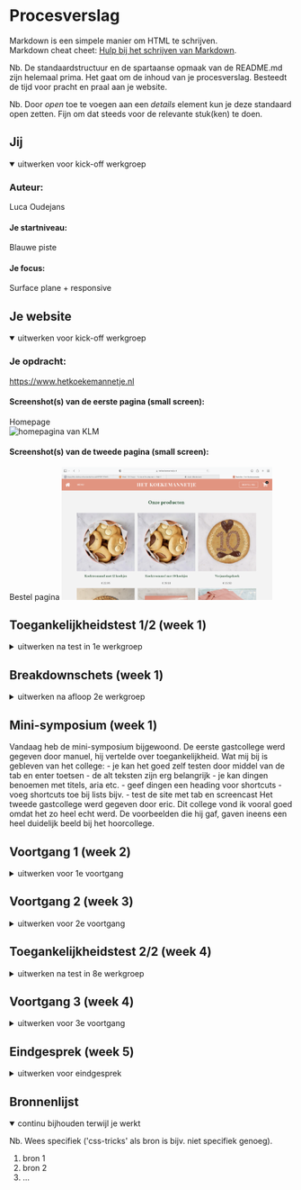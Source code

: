 # Procesverslag
Markdown is een simpele manier om HTML te schrijven.  
Markdown cheat cheet: [Hulp bij het schrijven van Markdown](https://github.com/adam-p/markdown-here/wiki/Markdown-Cheatsheet).

Nb. De standaardstructuur en de spartaanse opmaak van de README.md zijn helemaal prima. Het gaat om de inhoud van je procesverslag. Besteedt de tijd voor pracht en praal aan je website.

Nb. Door *open* toe te voegen aan een *details* element kun je deze standaard open zetten. Fijn om dat steeds voor de relevante stuk(ken) te doen.





## Jij

<details open>
  <summary>uitwerken voor kick-off werkgroep</summary>

  ### Auteur:
  Luca Oudejans

  #### Je startniveau:
  Blauwe piste

  #### Je focus:
  Surface plane + responsive
 
</details>





## Je website

<details open>
  <summary>uitwerken voor kick-off werkgroep</summary>

  ### Je opdracht:
  https://www.hetkoekemannetje.nl

  #### Screenshot(s) van de eerste pagina (small screen): 
  Homepage  
  <img src="readme-images/homepage.png" width="375px" alt="homepagina van KLM">

  #### Screenshot(s) van de tweede pagina (small screen):
  Bestel pagina
  <img src="readme-images/bestel.png" width="375px" alt="omschrijving van de pagina">
 
</details>



## Toegankelijkheidstest 1/2 (week 1)

<details>
  <summary>uitwerken na test in 1e werkgroep</summary>

  ### Bevindingen
  Mijn bevindingen van slecht zicht:
    - Het rechter zicht werd geblokkeerd
    - Mijn hoofd moet ik iets draaien om de winkel knop rechts boven te kunnen zien
    - 99% van de site is goed te zien
    - De site is goed te gebruiken met slecht zicht

  #### Screenreader
  De voice over op mijn mac heb ik gebruikt als screen reader. 
  Toen ik het aan het gebruiken was, kwam ik er gelijk al achter dat niet alles werd opgelezen, bijvoorbeeld de buttons (winkelwagen button). Naast dat hij niet alles oplas, werden er ook onnodige dingen opgelezen (link, 0). 

  De screenreader kan je bevorderen door een betere semantische code. De onnodige teksten eruit halen en headings, sections, paragraven, lists etc gebruiken.


  #### Muis en Toetsenbord 
  Toen ik de website probeerde te gebruiken met alleen tab, shift, enter en pijltjes toetsen kwam ik er al snel achter dat dit bijna niet ging. Van boven naar beneden ging goed. Echter lukte het niet om de header te gebruiken (menu, bestellen, winkelwagen). 
  Toen ik naar de volgende pagina kwam, lukte het wel om de header te gebruiken. 

  Zorgen dat de header te gebruiken is op de homepage. 


  #### Motoriek (shocks, elastiekjes)
  Ik heb elastiekjes gebruikt om mijn wijs en middelvinger aan elkaar vast te 'plakken'. Ik kreeg gelijk door dat het moeilijker met scrollen is, dus het wel belangrijk is dat je ook knoppen daarvoor kan gebruiken. Ook moest ik knoppen aanklikken met een andere vinger. Dit is meer iets want onwennig is. Voorderest is de website wel gewoon goed te gebruiken. 

  Ook heb ik shocks gebruikt. Ik voelde dit vooral in mijn onderarm. Typen werd lastiger maar het lukte wel nog om te scrollen en te klikken. 


  #### Visueel (brillen, contrast, kleurenblind, dark/light). 
  Voor de visuele oefening heb ik mijn laptop op blur gezet. Hierin werd alles wazig en werd het lastiger om teksten te lezen en afbeeldingen te zien.

  Niet te kleine teksten/foto's gebruiken op de website.

</details>



## Breakdownschets (week 1)

<details>
  <summary>uitwerken na afloop 2e werkgroep</summary>

  ### de hele pagina: 
  <img src="readme-images/homepage1.jpeg" width="375px" alt="breakdown van de hele pagina">

  ### dynamisch deel (bijv menu): 
  <img src="readme-images/homepage2.jpeg" width="375px" alt="breakdown van een dynamisch deel">

  ### wellicht nog een dynamisch deel (bijv filter): 
  <img src="readme-images/bestelpagina.jpeg" width="375px" alt="breakdown van nog een dynamisch deel">

</details>

## Mini-symposium (week 1)
  Vandaag heb de mini-symposium bijgewoond. De eerste gastcollege werd gegeven door manuel, hij vertelde over toegankelijkheid.
  Wat mij bij is gebleven van het college:
    - je kan het goed zelf testen door middel van de tab en enter toetsen
    - de alt teksten zijn erg belangrijk
    - je kan dingen benoemen met titels, aria etc.
    - geef dingen een heading voor shortcuts
    - voeg shortcuts toe bij lists bijv.
    - test de site met tab en screencast
  Het tweede gastcollege werd gegeven door eric. Dit college vond ik vooral goed omdat het zo heel echt werd. De voorbeelden die hij gaf, gaven ineens een heel duidelijk beeld bij het hoorcollege.


## Voortgang 1 (week 2)

<details>
  <summary>uitwerken voor 1e voortgang</summary>

  ### Stand van zaken
  De eerste week ging goed. Wel moest ik weer wat dingen naar boven halen mbt semantisch correcte code en hoe je wat doet.
  Waar ik vooral moeite mee had, was met iconen en fonts toevoegen.


  ### Agenda voor meeting
  samen met je groepje opstellen

  | student 1      | student 2          | student 3    | student 4        |
  | ---            | ---                | ---          | ---              |
  | dit bespreken  | en dit             | en ik dit    | en dan ik dat    |
  | en dat ook nog | dit als er tijd is | nog een punt | dit wil ik zeker |
  | ...            | ...                | ...          | ...              |


  ### Verslag van meeting
  hier na afloop snel de uitkomsten van de meeting vastleggen

  - flexbox gebruiken zodat het makkelijker wordt
  - icons gebruiken voor de winkelwagen en menu
  - fonts en icons linken + in de map doen

</details>





## Voortgang 2 (week 3)

<details>
  <summary>uitwerken voor 2e voortgang</summary>

  ### Stand van zaken
  In week 2 had ik vooral vragen over waarom sommige dingen niet goed waren gecentreerd. Ik maakte fouten omdat ik 
  een display flex zette op de image ipv de container. Ook had ik vragen over mijn navigatie dat van kleur verandert 
  wanneer deze omlaag gaat. Hiervoor heb ik een codepen gekregen. 


  ### Agenda voor meeting
  samen met je groepje opstellen

  | student 1      | student 2          | student 3    | student 4        |
  | ---            | ---                | ---          | ---              |
  | dit bespreken  | en dit             | en ik dit    | en dan ik dat    |
  | en dat ook nog | dit als er tijd is | nog een punt | dit wil ik zeker |
  | ...            | ...                | ...          | ...              |


  ### Verslag van meeting

  - container stylen
  - js gebruiken voor header
  - js gebruiken voor menu
  - een summary maken

</details>





## Toegankelijkheidstest 2/2 (week 4)

<details>
  <summary>uitwerken na test in 8e werkgroep</summary>

  ### Bevindingen
  Ik kwam erachter dat mijn site redelijk toegankelijk is. Wanneer ik tab begint het ook echt bij de navigatie en 
  kan ik door mijn menu heen tabben en zo door mijn hele navigatie. Wel kwam ik erachter dat de tab de h1,2 etc. overslaat.
  Ook heb ik geen shortcuts (aria).

  #### Screenreader
  Tijdens dat ik mijn screenreader gebruikte kwam ik erachter dat de winkelwagen icon aangegeven werd met '?', dit kan 
  verbeterd worden met een aria label. 


  #### Muis en Toetsenbord 
  Ik kon goed navigeren met enter, tab en shift. Dit was top. Ondanks de beperking, lukte het alsnog goed om de site te gebruiken.

  #### Visueel (brillen, contrast, kleurenblind, dark/light)
  Wanneer het beeld zwart/wit werd kon ik alles goed gebruiken. Omdat het contrast qua kleuren best hoog was, viel niks weg en kon ik alles nog goed gebruiken. 
  Toen ik eenmaal blur gebruikte kon ik nog steeds alles goed gebruiken alleen de plaatjes kon ik niet meer helemaal goed zien. Dit was jammer maar niet cruciaal. 

</details>





## Voortgang 3 (week 4)

<details>
  <summary>uitwerken voor 3e voortgang</summary>

  ### Stand van zaken
  Ik had nogal moeite met dingen responsive maken. Dit stond centraal deze week. 


  ### Agenda voor meeting
  samen met je groepje opstellen

  | student 1      | student 2          | student 3    | student 4        |
  | ---            | ---                | ---          | ---              |
  | dit bespreken  | en dit             | en ik dit    | en dan ik dat    |
  | en dat ook nog | dit als er tijd is | nog een punt | dit wil ik zeker |
  | ...            | ...                | ...          | ...              |


  ### Verslag van meeting

  - mediaquery's gebruiken
  - mediaquery's onderaan de css plaatsen
  - css variabelen gebruiken

</details>





## Eindgesprek (week 5)

<details>
  <summary>uitwerken voor eindgesprek</summary>

  ### Je uitkomst - karakteristiek screenshots:
  <img src="readme-images/dummy-plaatje.jpg" width="375px" alt="uitomst opdracht 1">


  ### Dit ging goed/Heb ik geleerd: 
  Korte omschrijving met plaatjes

  <img src="readme-images/dummy-plaatje.jpg" width="375px" alt="top">


  ### Dit was lastig/Is niet gelukt:
  Korte omschrijving met plaatjes

  <img src="readme-images/dummy-plaatje.jpg" width="375px" alt="bummer">
</details>





## Bronnenlijst

<details open>
  <summary>continu bijhouden terwijl je werkt</summary>

  Nb. Wees specifiek ('css-tricks' als bron is bijv. niet specifiek genoeg).

  1. bron 1
  2. bron 2
  3. ...

</details>